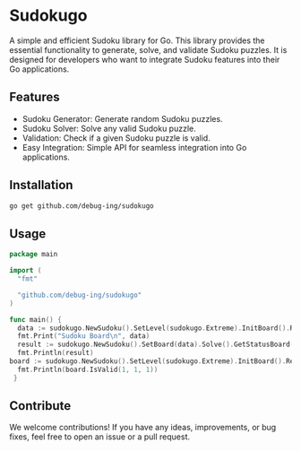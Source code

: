 # Sudokugo
A simple and efficient Sudoku library for Go. This library provides the essential functionality to generate, solve, and validate Sudoku puzzles. It is designed for developers who want to integrate Sudoku features into their Go applications.

## Features
* Sudoku Generator: Generate random Sudoku puzzles.
* Sudoku Solver: Solve any valid Sudoku puzzle.
* Validation: Check if a given Sudoku puzzle is valid.
* Easy Integration: Simple API for seamless integration into Go applications.

## Installation
  ```sh
  go get github.com/debug-ing/sudokugo
  ```

## Usage

  ```go
  package main

  import (
	"fmt"

	"github.com/debug-ing/sudokugo"
  )

  func main() {
	data := sudokugo.NewSudoku().SetLevel(sudokugo.Extreme).InitBoard().RemoveNumbers().GetBoard()
	fmt.Print("Sudoku Board\n", data)
	result := sudokugo.NewSudoku().SetBoard(data).Solve().GetStatusBoard()
	fmt.Println(result)
  board := sudokugo.NewSudoku().SetLevel(sudokugo.Extreme).InitBoard().RemoveNumbers()
	fmt.Println(board.IsValid(1, 1, 1))
   }
  ```

## Contribute
We welcome contributions! If you have any ideas, improvements, or bug fixes, feel free to open an issue or a pull request.